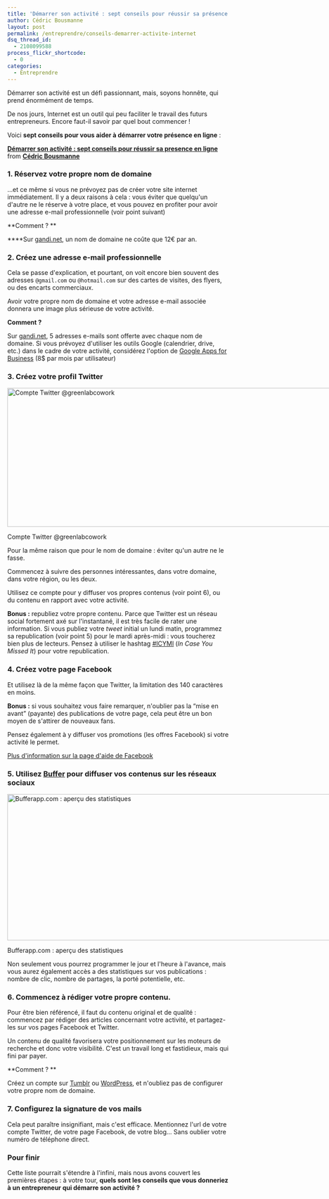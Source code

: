```yaml
---
title: 'Démarrer son activité : sept conseils pour réussir sa présence en ligne'
author: Cédric Bousmanne
layout: post
permalink: /entreprendre/conseils-demarrer-activite-internet
dsq_thread_id:
  - 2108099588
process_flickr_shortcode:
  - 0
categories:
  - Entreprendre
---
```

Démarrer son activité est un défi passionnant, mais, soyons honnête, qui prend énormément de temps.

De nos jours, Internet est un outil qui peu faciliter le travail des futurs entrepreneurs. Encore faut-il savoir par quel bout commencer !

Voici **sept conseils pour vous aider à démarrer votre présence en ligne** :

<div style="margin-bottom:5px">
  <strong> <a href="//www.slideshare.net/cedricbousmanne/dmarrer-son-activit-sept-conseils-pour-russir-sa-presence-en-ligne" title="Démarrer son activité : sept conseils pour réussir sa presence en ligne" target="_blank">Démarrer son activité : sept conseils pour réussir sa presence en ligne</a> </strong> from <strong><a href="//www.slideshare.net/cedricbousmanne" target="_blank">Cédric Bousmanne</a></strong>
</div>

### 1. Réservez votre propre nom de domaine

&#8230;et ce même si vous ne prévoyez pas de créer votre site internet immédiatement. Il y a deux raisons à cela : vous éviter que quelqu'un d'autre ne le réserve à votre place, et vous pouvez en profiter pour avoir une adresse e-mail professionnelle (voir point suivant)

**Comment ? **

****Sur [gandi.net][1], un nom de domaine ne coûte que 12€ par an.

### 2. Créez une adresse e-mail professionnelle

Cela se passe d'explication, et pourtant, on voit encore bien souvent des adresses `@gmail.com` ou `@hotmail.com` sur des cartes de visites, des flyers, ou des encarts commerciaux.

Avoir votre propre nom de domaine et votre adresse e-mail associée donnera une image plus sérieuse de votre activité.

**Comment ?**

Sur [gandi.net][1], 5 adresses e-mails sont offerte avec chaque nom de domaine. Si vous prévoyez d'utiliser les outils Google (calendrier, drive, etc.) dans le cadre de votre activité, considérez l'option de [Google Apps for Business][2] (8$ par mois par utilisateur)

### 3. Créez votre profil Twitter

<div id="attachment_40" style="width: 851px" class="wp-caption alignnone">
  <a href="/wp-content/uploads/2014/01/Capture-d’écran-2014-01-17-à-09.21.15.png"><img class="size-full wp-image-40" alt="Compte Twitter @greenlabcowork" src="/wp-content/uploads/2014/01/Capture-d’écran-2014-01-17-à-09.21.15.png" width="841" height="316" data-wp-pid="40" /></a>

  <p class="wp-caption-text">
    Compte Twitter @greenlabcowork
  </p>
</div>

Pour la même raison que pour le nom de domaine : éviter qu'un autre ne le fasse.

Commencez à suivre des personnes intéressantes, dans votre domaine, dans votre région, ou les deux.

Utilisez ce compte pour y diffuser vos propres contenus (voir point 6), ou du contenu en rapport avec votre activité.

**Bonus :** republiez votre propre contenu. Parce que Twitter est un réseau social fortement axé sur l'instantané, il est très facile de rater une information. Si vous publiez votre *tweet* initial un lundi matin, programmez sa republication (voir point 5) pour le mardi après-midi : vous toucherez bien plus de lecteurs. Pensez à utiliser le hashtag [#ICYMI][3] (*In Case You Missed It*) pour votre republication.

### 4. Créez votre page Facebook

Et utilisez là de la même façon que Twitter, la limitation des 140 caractères en moins.

**Bonus :** si vous souhaitez vous faire remarquer, n'oublier pas la &#8220;mise en avant&#8221; (payante) des publications de votre page, cela peut être un bon moyen de s'attirer de nouveaux fans.

Pensez également à y diffuser vos promotions (les offres Facebook) si votre activité le permet.

[Plus d'information sur la page d'aide de Facebook][4]

### 5. Utilisez [Buffer][5] pour diffuser vos contenus sur les réseaux sociaux

<div id="attachment_43" style="width: 764px" class="wp-caption alignnone">
  <a href="/wp-content/uploads/2014/01/Capture-d’écran-2014-01-17-à-09.24.42.png"><img class="size-full wp-image-43" alt="Bufferapp.com : aperçu des statistiques" src="/wp-content/uploads/2014/01/Capture-d’écran-2014-01-17-à-09.24.42.png" width="754" height="333" data-wp-pid="43" /></a>

  <p class="wp-caption-text">
    Bufferapp.com : aperçu des statistiques
  </p>
</div>

Non seulement vous pourrez programmer le jour et l'heure à l'avance, mais vous aurez également accès a des statistiques sur vos publications : nombre de clic, nombre de partages, la porté potentielle, etc.

### 6. Commencez à rédiger votre propre contenu.

Pour être bien référencé, il faut du contenu original et de qualité : commencez par rédiger des articles concernant votre activité, et partagez-les sur vos pages Facebook et Twitter.

Un contenu de qualité favorisera votre positionnement sur les moteurs de recherche et donc votre visibilité. C'est un travail long et fastidieux, mais qui fini par payer.

**Comment ? **

Créez un compte sur [Tumblr][6] ou [WordPress][7], et n'oubliez pas de configurer votre propre nom de domaine.

### 7. Configurez la signature de vos mails

Cela peut paraître insignifiant, mais c'est efficace. Mentionnez l'url de votre compte Twitter, de votre page Facebook, de votre blog&#8230; Sans oublier votre numéro de téléphone direct.

### Pour finir

Cette liste pourrait s'étendre à l'infini, mais nous avons couvert les premières étapes : à votre tour, **quels sont les conseils que vous donneriez à un entrepreneur qui démarre son activité ?**

&nbsp;

 [1]: http://www.gandi.net/
 [2]: http://www.google.be/intx/fr/enterprise/apps/business/
 [3]: https://twitter.com/search?q=%23ICYMI&src=hash
 [4]: https://www.facebook.com/business/products/ads
 [5]: http://bufferapp.com
 [6]: http://www.tumblr.com
 [7]: http://fr.wordpress.com
